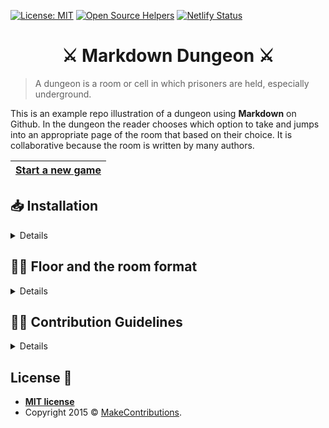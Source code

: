 [![License: MIT](https://img.shields.io/badge/License-MIT-blue.svg)](https://opensource.org/licenses/MIT)
[![Open Source Helpers](https://www.codetriage.com/makecontributions/markdown-dungeon/badges/users.svg)](https://www.codetriage.com/makecontributions/markdown-dungeon)
[![Netlify Status](https://api.netlify.com/api/v1/badges/320e6533-33ab-402c-bfb9-ebac1881b260/deploy-status)](https://app.netlify.com/sites/markdown-dungeon/deploys)

 <h1 align="center">⚔️ Markdown Dungeon ⚔️</h1>

> A dungeon is a room or cell in which prisoners are held, especially underground.

This is an example repo illustration of a dungeon using **Markdown** on Github.
In the dungeon the reader chooses which option to take and jumps into an appropriate page of the room that based on their choice.
It is collaborative because the room is written by many authors.


 |[Start a new game](./start-new-game.md)|
|---|

## 📥 Installation
<details>

You need install [yarn](https://www.npmjs.com/package/yarn).

1. Clone the repo

```bash
git clone https://github.com/MakeContributions/markdown-dungeon.git
```

2. Got to folder

```bash
cd markdown-dungeon
```

3. Run install dependecy

```bash
yarn
```

4. Create a `.env.development` file in the project root folder and copy the format of `.env.example` file.
5. To start the development server run:

```bash
yarn start
```

> Ensure you are not using Power shell

6. 🎉 Open your browser and go to http://localhost:8000/ or http://localhost:8000/___graphql

</details>

## 👷‍♂️ Floor and the room format
<details>
 
 A **floor** is a folder and each floor is a collection of **rooms** and every room is a `Markdown` file.
The Markdown capability links is used for up/down and go to another room, like below example.

[Go to Github dungeon](https://github.com/)

```markdown
[Go to Github dungeon](https://github.com/)
```
</details>

## 👩‍💻 Contribution Guidelines
<details>
 
### 1. 📐 Make Adequately Sized Changes
- Keep changes small
- Don't add an option without adding any gate for readers who decide on that option,
so the dungeon will not be full of deadlinks. Instead, the last markdown file the reader reaches on any path of the room should not have any options.
<details><summary>Here are some examples of appropriate changes:</summary>
 
- Add one or two sentences to an existing "page" (file) in the room.
- Add a new option to an existing choice point, and link that option to an existing "room" or "floor".
- Add a new option to an existing choice point, create a new "page" for that option, and add a sentence or two to the new "page".
- Add a couple of options to a current dead-end "page", and add a "page" or link to an existing "page" for each option.
       
</details>

### 2. ⛩ Dungeon Structure

   Structure should be `dungeon-name/floor-number/room-number`, please see below definiotion of each variables:

   - dungeon-name: is a folder that contains floor number, should separate words with a dash(-), is alphanumeric. Example: **normal-dungeon-1**.
   - floor-number: is a folder that contains room number, is numeric do not add **0** before the number.

   ```textile
   1, 2, 3 // Compliance

   01, 02, A3 // Non-Compliance
   ```

   - room-number: is a markdown file, the name of the file should be in numeric, but if has sub-rooms of the room you could separate the room number with a dash(-), the sub room could be alphanumeric.

   ```textile
   1, 2, 3-AF, 3-01 // Compliance

   01A, 02*A3, A3+F // Non-Compliance
   ```

   > Folder or file name only accept all ASCII characters and the dash(-).
   > If you created a new dungeon please add in [Start a new game](./start-new-game.md), so the reader can go to your dungeon
   
### 3. 🔗 Use Relative Links
The links in this file must be [relative links](https://compugoddess.com/relative-vs-absolute-links/) to continue working if the repository is forked.

### 4. 📏 Line Lengths
Keep all lines 120 characters or less. Otherwise, the raw files will be difficult to read in the browser or on the command line, and the changes will be more difficult to review.
     
### 5. 🪓 Blank Lines Between Options
Insert blank lines between the different options so that the options are visually separated.

</details>

## License 📝

- **[MIT license](http://opensource.org/licenses/mit-license.php)**
- Copyright 2015 © <a href="https://github.com/MakeContributions" target="_blank">MakeContributions</a>.
